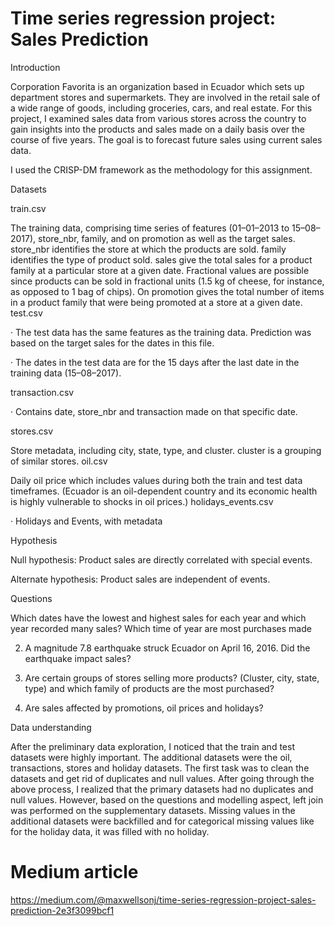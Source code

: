 # Time series regression project: Sales Prediction
Introduction

Corporation Favorita is an organization based in Ecuador which sets up department stores and supermarkets. They are involved in the retail sale of a wide range of goods, including groceries, cars, and real estate. For this project, I examined sales data from various stores across the country to gain insights into the products and sales made on a daily basis over the course of five years. The goal is to forecast future sales using current sales data.

I used the CRISP-DM framework as the methodology for this assignment.

Datasets

train.csv

The training data, comprising time series of features (01–01–2013 to 15–08–2017), store_nbr, family, and on promotion as well as the target sales.
store_nbr identifies the store at which the products are sold.
family identifies the type of product sold.
sales give the total sales for a product family at a particular store at a given date. Fractional values are possible since products can be sold in fractional units (1.5 kg of cheese, for instance, as opposed to 1 bag of chips).
On promotion gives the total number of items in a product family that were being promoted at a store at a given date.
test.csv

· The test data has the same features as the training data. Prediction was based on the target sales for the dates in this file.

· The dates in the test data are for the 15 days after the last date in the training data (15–08–2017).

transaction.csv

· Contains date, store_nbr and transaction made on that specific date.

stores.csv

Store metadata, including city, state, type, and cluster.
cluster is a grouping of similar stores.
oil.csv

Daily oil price which includes values during both the train and test data timeframes. (Ecuador is an oil-dependent country and its economic health is highly vulnerable to shocks in oil prices.)
holidays_events.csv

· Holidays and Events, with metadata

Hypothesis

Null hypothesis: Product sales are directly correlated with special events.

Alternate hypothesis: Product sales are independent of events.

Questions

Which dates have the lowest and highest sales for each year and which year recorded many sales? Which time of year are most purchases made

2. A magnitude 7.8 earthquake struck Ecuador on April 16, 2016. Did the earthquake impact sales?

3. Are certain groups of stores selling more products? (Cluster, city, state, type) and which family of products are the most purchased?

4. Are sales affected by promotions, oil prices and holidays?

Data understanding

After the preliminary data exploration, I noticed that the train and test datasets were highly important. The additional datasets were the oil, transactions, stores and holiday datasets. The first task was to clean the datasets and get rid of duplicates and null values. After going through the above process, I realized that the primary datasets had no duplicates and null values. However, based on the questions and modelling aspect, left join was performed on the supplementary datasets. Missing values in the additional datasets were backfilled and for categorical missing values like for the holiday data, it was filled with no holiday.

# Medium article
https://medium.com/@maxwellsonj/time-series-regression-project-sales-prediction-2e3f3099bcf1
